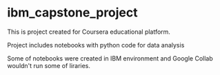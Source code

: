 # ibm_capstone_project

This is project created for Coursera educational platform. 

Project includes notebooks with python code for data analysis 

Some of notebooks were created in IBM environment and Google Collab wouldn't run some of liraries.
